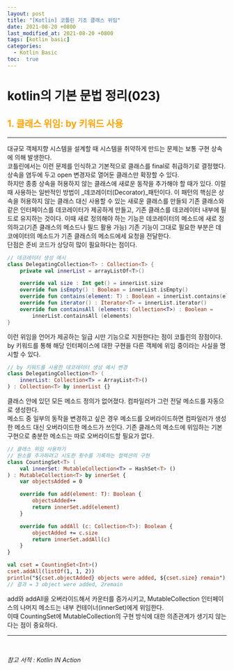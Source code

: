```yaml
---
layout: post
title: "[Kotlin] 코틀린 기초 클래스 위임"
date: 2021-08-20 +0800
last_modified_at: 2021-08-20 +0800
tags: [kotlin basic]
categories:
  - Kotlin Basic
toc:  true
---
```


# kotlin의 기본 문법 정리(023) 

## <span style="color:orange">1. 클래스 위임: by 키워드 사용</span>  
---  

대규모 객체지향 시스템을 설계할 때 시스템을 취약하게 만드는 문제는 보통 구현 상속에 의해 발생한다.  
코틀린에서는 이런 문제를 인식하고 기본적으로 클래스를 final로 취급하기로 결정했다. 상속을 염두에 두고 open 변경자로 열어둔 클래스만 확장할 수 있다.  
하지만 종종 상속을 허용하지 않는 클래스에 새로운 동작을 추가해야 할 때가 있다. 이럴 때 사용하는 일반적인 방법이 _데코레이터(Decorator)_패턴이다. 이 패턴의 핵심은 상속을 허용하지 않는 클래스 대신 사용할 수 있는 새로운 클래스를 만들되 기존 클래스와 같은 인터페이스를 데코레이터가 제공하게 만들고, 기존 클래스를 데코레이터 내부에 필드로 유지하는 것이다. 이때 새로 정의해야 하는 기능은 데코레이터의 메소드에 새로 정의하고(기존 클래스의 메소드나 필드 활용 가능) 기존 기능이 그대로 필요한 부분은 데코에이터의 메소드가 기존 클래스의 메소드에세 요청을 전달한다.  
단점은 준비 코드가 상당히 많이 필요하다는 점이다.

```kotlin
// 데코레이터 생성 예시
class DelegatingCollection<T> : Collection<T> {
    private val innerList = arrayListOf<T>()

    override val size : Int get() = innerList.size
    override fun isEmpty() : Boolean = innerList.isEmpty()
    override fun contains(element: T) : Boolean = innerList.contains(element)
    override fun iterator() : Iterator<T> = innerList.iterator()
    override fun containsAll (elements: Collection<T>) : Boolean = 
        innerList.containsAll (elements)
}
```

이런 위임을 언어가 제공하는 일급 시만 기능으로 지원한다는 점이 코틀린의 장점이다.  
by 키워드를 통해 해당 인터페이스에 대한 구현을 다른 객체에 위임 중이라는 사실을 명시할 수 있다.

```kotlin
// by 키워드를 사용한 데코레이터 생성 예시 변경
class DelegatingCollection<T> (
    innerList: Collection<T> = ArrayList<T>()
) : Collection<T> by innerList {}
```

클래스 안에 있던 모든 메소드 정의가 없어졌다. 컴파일러가 그런 전달 메소드를 자동으로 생성한다.  
메소드 중 일부의 동작을 변경하고 싶은 경우 메소드를 오버라이드하면 컴파일러가 생성한 메소드 대신 오버라이드한 메소드가 쓰인다. 기존 클래스의 메소드에 위임하는 기본 구현으로 충분한 메소드는 따로 오버라이드할 필요가 없다.  

```kotlin
// 클래스 위임 사용하기
// 원소를 추가하려고 시도한 횟수를 기록하는 컬렉션의 구현
class CountingSet<T> (
    val innerSet: MutableCollection<T> = HashSet<T> ()
) : MutableCollection<T> by innerSet {
    var objectsAdded = 0

    override fun add(element: T): Boolean {
        objectsAdded++
        return innerSet.add(element)
    }

    override fun addAll (c: Collection<T>): Boolean {
        objectAdded += c.size
        return innerSet.addAll(c)
    }
}

val cset = CountingSet<Int>()
cset.addAll(listOf(1, 1, 2))
println("${cset.objectAdded} objects were added, ${cset.size} remain")
// 결과 = 3 object were added, 2remain
```

add와 addAll을 오버라이드해서 카운터를 증가시키고, MutableCollection 인터페이스의 나머지 메소드는 내부 컨테이너(innerSet)에게 위임한다.  
이때 CountingSet에 MutableCollection의 구현 방식에 대한 의존관계가 생기지 않는다는 점이 중요하다.

---

<br>

*참고 서적 : Kotlin IN Action*